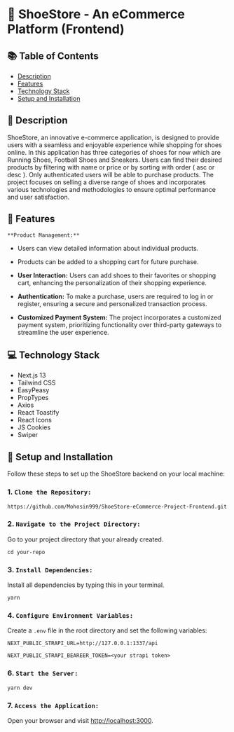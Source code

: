 # 👞 ShoeStore - An eCommerce Platform (Frontend)

## 📚 Table of Contents

- [Description](#-description)
- [Features](#-features)
- [Technology Stack](#-technology-stack)
- [Setup and Installation](#-setup-and-installation)

## 📖 Description

ShoeStore, an innovative e-commerce application, is designed to provide users with a seamless and enjoyable experience while shopping for shoes online. In this application has three categories of shoes for now which are Running Shoes, Football Shoes and Sneakers. Users can find their desired products by filtering with name or price or by sorting with order ( asc or desc ). Only authenticated users will be able to purchase products. The project focuses on selling a diverse range of shoes and incorporates various technologies and methodologies to ensure optimal performance and user satisfaction.

## 🔆 Features

`**Product Management:**` 
- Users can view detailed information about individual products.
- Products can be added to a shopping cart for future purchase.

- **User Interaction:** Users can add shoes to their favorites or shopping cart, enhancing the personalization of their shopping experience.

- **Authentication:** To make a purchase, users are required to log in or register, ensuring a secure and personalized transaction process.

- **Customized Payment System:** The project incorporates a customized payment system, prioritizing functionality over third-party gateways to streamline the user experience.

## 💻 Technology Stack

- Next.js 13
- Tailwind CSS
- EasyPeasy
- PropTypes
- Axios
- React Toastify
- React Icons
- JS Cookies
- Swiper

## 🚀 Setup and Installation

Follow these steps to set up the ShoeStore backend on your local machine:

### 1. `Clone the Repository:`

```
https://github.com/Mohosin999/ShoeStore-eCommerce-Project-Frontend.git
```

### 2. `Navigate to the Project Directory:`

Go to your project directory that your already created.

```
cd your-repo
```

### 3. `Install Dependencies:`

Install all dependencies by typing this in your terminal.

```
yarn
```

### 4. `Configure Environment Variables:`

Create a `.env` file in the root directory and set the following variables:

```
NEXT_PUBLIC_STRAPI_URL=http://127.0.0.1:1337/api

NEXT_PUBLIC_STRAPI_BEAREER_TOKEN=<your strapi token>
```

### 6. `Start the Server:`

```
yarn dev
```

### 7. `Access the Application:`

Open your browser and visit [http://localhost:3000](http://localhost:3000).

